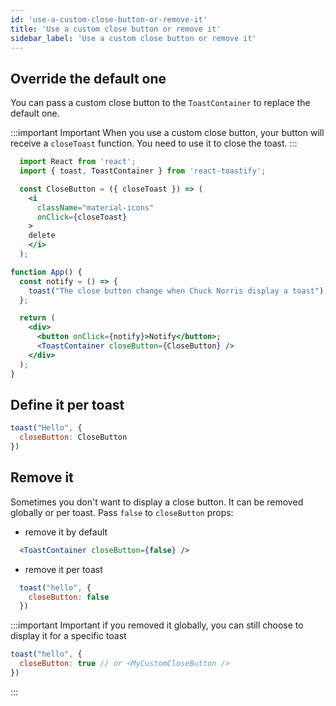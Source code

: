 ```yaml
---
id: 'use-a-custom-close-button-or-remove-it'
title: 'Use a custom close button or remove it'
sidebar_label: 'Use a custom close button or remove it'
---
```


## Override the default one

You can pass a custom close button to the `ToastContainer` to replace the default one.

:::important Important
  When you use a custom close button, your button will receive a ```closeToast``` function.
  You need to use it to close the toast.
:::


```jsx
  import React from 'react';
  import { toast, ToastContainer } from 'react-toastify';

  const CloseButton = ({ closeToast }) => (
    <i
      className="material-icons"
      onClick={closeToast}
    >
    delete
    </i>
  );

function App() {
  const notify = () => {
    toast("The close button change when Chuck Norris display a toast");
  };

  return (
    <div>
      <button onClick={notify}>Notify</button>;
      <ToastContainer closeButton={CloseButton} />
    </div>
  );
}
```

## Define it per toast

```jsx
toast("Hello", {
  closeButton: CloseButton
})
```

## Remove it

Sometimes you don't want to display a close button. It can be removed globally or per toast. Pass
`false` to `closeButton` props:

- remove it by default

```jsx
  <ToastContainer closeButton={false} />
```

- remove it per toast

```jsx
  toast("hello", {
    closeButton: false
  })
```

:::important Important
  if you removed it globally, you can still choose to display it for a specific toast  
  ```jsx
  toast("hello", {
    closeButton: true // or <MyCustomCloseButton />
  })
```
:::
 